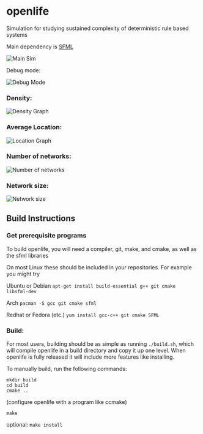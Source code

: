 # openlife

Simulation for studying sustained complexity of deterministic rule based systems

Main dependency is [SFML](http://www.sfml-dev.org/license.php)

![Main Sim](http://i.imgur.com/jgBq3Nx.png)

Debug mode:

![Debug Mode](http://i.imgur.com/bkwnTHQ.png)


### Density:

![Density Graph](http://i.imgur.com/oP46GWo.png)

### Average Location:

![Location Graph](http://i.imgur.com/CJyFsea.png)

### Number of networks:

![Number of networks](http://i.imgur.com/wRn584U.png)

### Network size:

![Network size](http://i.imgur.com/QKQ3Nyf.png)

## Build Instructions

### Get prerequisite programs

To build openlife, you will need a compiler, git, make, and cmake, as well as the sfml libraries

On most Linux these should be included in your repositories. For example you might try

Ubuntu or Debian `apt-get install build-essential g++ git cmake libsfml-dev`

Arch `pacman -S gcc git cmake sfml`

Redhat or Fedora (etc.) `yum install gcc-c++ git cmake SFML`

### Build:

For most users, building should be as simple as running `./build.sh`, which will compile openlife in a build directory and copy it up one level.
When openlife is fully released it will include more features like installing.

To manually build, run the following commands:

```
mkdir build
cd build
cmake ..
```
(configure openlife with a program like ccmake)
```
make
```
optional: `make install`
